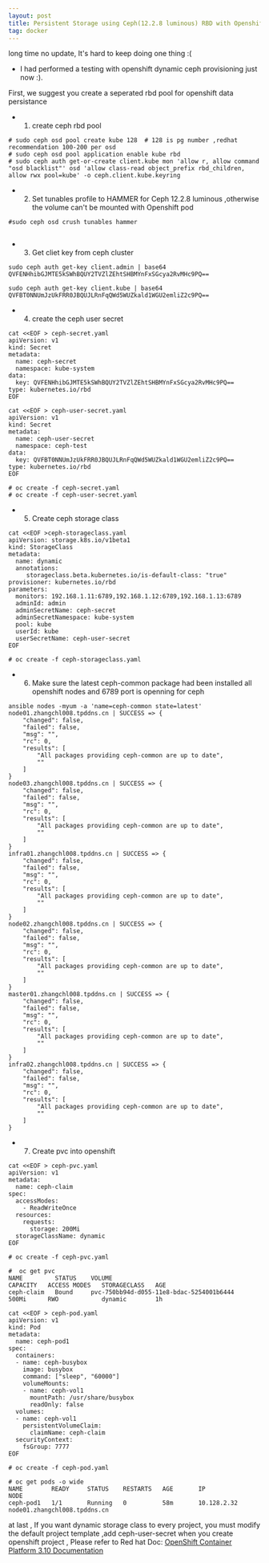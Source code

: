 ```yaml
---
layout: post
title: Persistent Storage using Ceph(12.2.8 luminous) RBD with Openshift V3.10
tag: docker
---
```


long time no update, It's hard to keep doing one thing :(

* I had performed a testing with openshift dynamic ceph provisioning just now :). 

First, we suggest you create a seperated rbd pool for openshift data persistance

- 1. create ceph rbd pool

```
# sudo ceph osd pool create kube 128  # 128 is pg number ,redhat recommendation 100-200 per osd
# sudo ceph osd pool application enable kube rbd
# sudo ceph auth get-or-create client.kube mon 'allow r, allow command "osd blacklist"' osd 'allow class-read object_prefix rbd_children, allow rwx pool=kube' -o ceph.client.kube.keyring

```
- 2. Set tunables profile to HAMMER for  Ceph 12.2.8 luminous ,otherwise the volume can't be mounted with Openshift pod

```
#sudo ceph osd crush tunables hammer 
 
```
- 3. Get cliet key from ceph cluster

```
sudo ceph auth get-key client.admin | base64
QVFENHhibGJMTE5kSWhBQUY2TVZlZEhtSHBMYnFxSGcya2RvMHc9PQ==

sudo ceph auth get-key client.kube | base64
QVFBT0NNUmJzUkFRR0JBQUJLRnFqQWd5WUZkald1WGU2emliZ2c9PQ==

```
- 4. create the ceph user secret  

```
cat <<EOF > ceph-secret.yaml
apiVersion: v1
kind: Secret
metadata:
  name: ceph-secret
  namespace: kube-system
data:
  key: QVFENHhibGJMTE5kSWhBQUY2TVZlZEhtSHBMYnFxSGcya2RvMHc9PQ== 
type: kubernetes.io/rbd 
EOF 

cat <<EOF > ceph-user-secret.yaml
apiVersion: v1
kind: Secret
metadata:
  name: ceph-user-secret
  namespace: ceph-test
data:
  key: QVFBT0NNUmJzUkFRR0JBQUJLRnFqQWd5WUZkald1WGU2emliZ2c9PQ==
type: kubernetes.io/rbd
EOF

# oc create -f ceph-secret.yaml 
# oc create -f ceph-user-secret.yaml

```

- 5. Create ceph storage class 

```
cat <<EOF >ceph-storageclass.yaml
apiVersion: storage.k8s.io/v1beta1
kind: StorageClass
metadata:
  name: dynamic
  annotations:
     storageclass.beta.kubernetes.io/is-default-class: "true"
provisioner: kubernetes.io/rbd
parameters:
  monitors: 192.168.1.11:6789,192.168.1.12:6789,192.168.1.13:6789 
  adminId: admin 
  adminSecretName: ceph-secret 
  adminSecretNamespace: kube-system 
  pool: kube  
  userId: kube  
  userSecretName: ceph-user-secret 
EOF

# oc create -f ceph-storageclass.yaml

```
- 6. Make sure the latest ceph-common package had been installed all openshift nodes and 6789 port is openning for ceph

```
ansible nodes -myum -a 'name=ceph-common state=latest'
node01.zhangchl008.tpddns.cn | SUCCESS => {
    "changed": false, 
    "failed": false, 
    "msg": "", 
    "rc": 0, 
    "results": [
        "All packages providing ceph-common are up to date", 
        ""
    ]
}
node03.zhangchl008.tpddns.cn | SUCCESS => {
    "changed": false, 
    "failed": false, 
    "msg": "", 
    "rc": 0, 
    "results": [
        "All packages providing ceph-common are up to date", 
        ""
    ]
}
infra01.zhangchl008.tpddns.cn | SUCCESS => {
    "changed": false, 
    "failed": false, 
    "msg": "", 
    "rc": 0, 
    "results": [
        "All packages providing ceph-common are up to date", 
        ""
    ]
}
node02.zhangchl008.tpddns.cn | SUCCESS => {
    "changed": false, 
    "failed": false, 
    "msg": "", 
    "rc": 0, 
    "results": [
        "All packages providing ceph-common are up to date", 
        ""
    ]
}
master01.zhangchl008.tpddns.cn | SUCCESS => {
    "changed": false, 
    "failed": false, 
    "msg": "", 
    "rc": 0, 
    "results": [
        "All packages providing ceph-common are up to date", 
        ""
    ]
}
infra02.zhangchl008.tpddns.cn | SUCCESS => {
    "changed": false, 
    "failed": false, 
    "msg": "", 
    "rc": 0, 
    "results": [
        "All packages providing ceph-common are up to date", 
        ""
    ]
}

```

- 7. Create pvc into openshift  

```
cat <<EOF > ceph-pvc.yaml
apiVersion: v1
metadata:
  name: ceph-claim
spec:
  accessModes:
    - ReadWriteOnce
  resources:
    requests:
      storage: 200Mi
  storageClassName: dynamic
EOF

# oc create -f ceph-pvc.yaml

#  oc get pvc
NAME         STATUS    VOLUME                                     CAPACITY   ACCESS MODES   STORAGECLASS   AGE
ceph-claim   Bound     pvc-750bb94d-d055-11e8-bdac-5254001b6444   500Mi      RWO            dynamic        1h

cat <<EOF > ceph-pod.yaml
apiVersion: v1
kind: Pod
metadata:
  name: ceph-pod1 
spec:
  containers:
  - name: ceph-busybox
    image: busybox 
    command: ["sleep", "60000"]
    volumeMounts:
    - name: ceph-vol1 
      mountPath: /usr/share/busybox 
      readOnly: false
  volumes:
  - name: ceph-vol1
    persistentVolumeClaim:
      claimName: ceph-claim
  securityContext: 
    fsGroup: 7777 
EOF

# oc create -f ceph-pod.yaml

# oc get pods -o wide
NAME        READY     STATUS    RESTARTS   AGE       IP            NODE
ceph-pod1   1/1       Running   0          58m       10.128.2.32   node01.zhangchl008.tpddns.cn

```

at last , If you want dynamic storage class  to every project, you must modify the default project template ,add  ceph-user-secret  when you create openshift project , Please refer to Red hat Doc: <a href=" https://docs.openshift.com/container-platform/3.11/welcome/index.html">OpenShift Container Platform 3.10 Documentation</a> 

